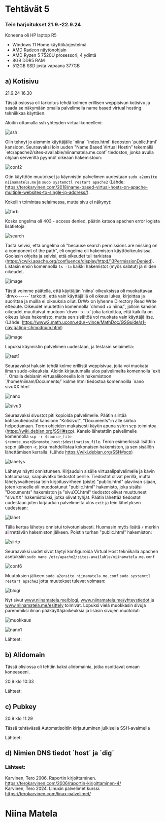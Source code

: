 # Tehtävät 5


  
### Tein harjoitukset 21.9.-22.9.24  
Koneena oli HP laptop R5  
- Windows 11 Home käyttökärjestelmä
- AMD Radeon näytönohjain
- AMD Ryzen 5 7520U prosessori, 4 ydintä
- 8GB DDR5 RAM 
- 512GB SSD josta vapaana 377GB  
  
## a) Kotisivu
    
21.9.24 16.30 

Tässä osiossa oli tarkoitus tehdä kolmen erillisen weppisivun kotisivu ja saada se näkymään omalla palvelimella name based virtual hosting tekniikkaa käyttäen.

Aloitin ottamalla ssh yhteyden virtaalikoneelleni:  

![ssh](https://github.com/user-attachments/assets/06391407-299a-4405-ad3d-76b31f9da789)  
  
Olin tehnyt jo aiemmin käyttäjälle ´niina´ ´index.html´ tiedoston ´public.html´ kansioon. Seuraavaksi loin uuden "Name Based Virtual Hostin" tekemällä `etc/apache2/sites-available/niinamatela.me.conf´ tiedoston, jonka avulla ohjaan serveriltä pyynnöt oikeaan hakemistoon:  
  
![conf2](https://github.com/user-attachments/assets/d088f384-6dbb-4e56-83f4-ac476bf3151a)  

Otin käyttöön muutokset ja käynnistin palvelimen uudestaan `sudo a2ensite niinamatela.me` ja `sudo systemctl restart apache2` (Lähde: https://terokarvinen.com/2018/name-based-virtual-hosts-on-apache-multiple-websites-to-single-ip-address/).
  
Kokeilin toimintaa selaimessa, mutta sivu ei näkynyt:  
  
![forb](https://github.com/user-attachments/assets/689dfe47-9c31-498a-a10d-58073dc882f2)  

Koska ongelma oli 403 - access denied, päätin katsoa apachen error logista lisätietoja:  

![search](https://github.com/user-attachments/assets/08f4fc58-81f9-4f6e-98e0-5d8ee2a6a672)  

Tästä selvisi, että ongelma oli "because search permissions are missing on a component of the path", eli ongelma oli hakemiston käyttöoikeuksissa. Goolasin ohjeita ja selvisi, että oikeudet tuli tarkistaa (https://cwiki.apache.org/confluence/display/httpd/13PermissionDenied). Listasin ensin komennolla `ls -la` kaikki hakemistot (myös salatut) ja niiden oikeudet.

![image](https://github.com/user-attachments/assets/5092f63c-d3b2-42af-9e63-722cb321b078)  

Tästä voimme päätellä, että käyttäjän ´niina´ oikeuksissa oli muokattavaa. ´drwx------´ tarkoitti, että vain käyttäjällä oli oikeus lukea, kirjoittaa ja suorittaa ja muilla ei oikeuksia ollut. DrWx on lyhenne Directory Read Write eXecute. Oikeudet muutettiin komennolla ´chmod +x niina/´, jolloin kansion oikeudet muuttuivat muotoon ´drwx--x--x´ joka tarkoittaa, että kaikilla on oikeus lukea hakemisto, mutta sen sisältöä voi muokata vain käyttäjä itse. (Lähde: https://www2.math.uconn.edu/~vince/MathDoc/GSGuide/s1-navigating-chmodnum.html)   
  
![image](https://github.com/user-attachments/assets/2f1f6cf8-b615-44e4-8feb-391dfd425db4)  

Lopuksi käynnistin palvelimen uudestaan, ja testasin selaimella:  

![test1](https://github.com/user-attachments/assets/ef1d9db1-0607-46df-a991-79a28a767dbf)  

Seuraavaksi halusin tehdä kolme erillistä weppisivua, joita voi muokata ilman sudo-oikeuksia. Aloitin kirjautumalla ulos palvelimelta komennolla ´exit´. Omalla debianin virtuaalikoneella loin hakemistoon ´/home/niinam/Documents/´ kolme html tiedostoa komennoilla ´nano sivuXX.html´  

![nano](https://github.com/user-attachments/assets/89bfb6bd-327b-44d1-9c84-52c3c0b6c3f3)  
  
![sivu3](https://github.com/user-attachments/assets/0474bafe-8a17-4f92-ae88-3f140e8f9f4a)  

Seuraavaksi sivustot piti kopioida palvelimelle. Päätin siirtää kotisivutiedostot kansioon "Kotisivut", "Documents":n alle siirtoa helpottamaan. Teron ohjeiden mukaisesti käytin apuna ssh:n scp toimintoa (https://wiki.debian.org/SSH#scp). Kansio lähetettiin palvelimelle komennolla `scp -r $source_file $remote_user@$remote_host:$destination_file`. Teron esimerkissä lisättiin scp:n jälkeen -r, joka mahdollistaa kokonaisen hakemiston, ja sen sisällön lähettämisen kerralla. (Lähde https://wiki.debian.org/SSH#scp)  
  
![lahetys](https://github.com/user-attachments/assets/4df2d245-57b8-4756-887d-00d032a66ec4)  

Lähetys näytti onnistuneen. Kirjauduin sisälle virtuaalipalvelimelle ja kävin katsomassa, saapuivatko tiedostot perille. Tiedostot olivat perillä, mutta lähetysvaiheessa tein kirjoitusvirheen (piste) "public.html" alaviivan sijaan, joten koneelle oli muodostunut "public.html" hakemisto, joka sisälsi "Documents" hakemiston ja "sivuXX.html" tiedostot olivat muuttuneet "sivuXX" hakemistoiksi, jotka olivat tyhjät. Päätin lähettää tiedostot uudestaan joten kirjauduin palvelimelta ulos `exit` ja tein lähetyksen uudestaan:   
  
![lähet](https://github.com/user-attachments/assets/db2c5ee5-e19e-4790-83ea-2dd8c5d9d099)  

Tällä kertaa lähetys onnistui toivotunlaisesti. Huomasin myös lisätä `/` merkin siirrettävän hakemiston jälkeen. Poistin turhan "public.html" hakemiston:  

![siirto](https://github.com/user-attachments/assets/3e47fb5b-7b52-4b7c-8383-c1ef25ae73a3)  

Seuraavaksi uudet sivut täytyi konfiguroida Virtual Host tekniikalla apachen asetuksiin `sudo nano /etc/apache2/sites-available/niinamatela.me.conf`  
  
![conf6](https://github.com/user-attachments/assets/672baba7-f505-4416-8611-a5a3b078b91a)  
  
Muutoksien jälkeen `sudo a2ensite niinamatela.me.conf` `sudo systemctl restart apache2` jotta muutokset tulevat voimaan:  
  
![blogi](https://github.com/user-attachments/assets/89da47c4-2287-491e-92d8-f210d55a717e)  
  
Nyt sivut www.niinamatela.me/blogi, www.niinamatela.me/yhteystiedot ja www.niinamatela.me/esittely toimivat. Lopuksi vielä muokkasin sivuja paremmiksi ilman pääkäyttäjäoikeuksia ja lisäsin sivujen muotoilut:  

![muokkaus](https://github.com/user-attachments/assets/c78e98eb-49cd-4550-9b5f-b35a87b70a93)  

![nano1](https://github.com/user-attachments/assets/1b4f39a5-c683-49e8-a911-d6d71d520dd8)  





 









  













  
Lähteet: 

  

## b) Alidomain  

Tässä olisiossa oli tehtiin kaksi alidomainia, jotka osoittavat omaan koneeseeni.

20.9 klo 10:33  




Lähteet:  

  
  
## c) Pubkey

20.9 klo 11:29  

Tässä tehtävässä Automatisoitiin kirjautuminen julkisella SSH-avaimella  

Lähteet:  

## d) Nimien DNS tiedot ´host´ ja ´dig´
 

   
### Lähteet: 
Karvinen, Tero 2006. Raportin kirjoittaminen. https://terokarvinen.com/2006/raportin-kirjoittaminen-4/  
Karvinen, Tero 2024. Linuxin palvelimet kurssi. https://terokarvinen.com/linux-palvelimet/  

# Niina Matela  
  
